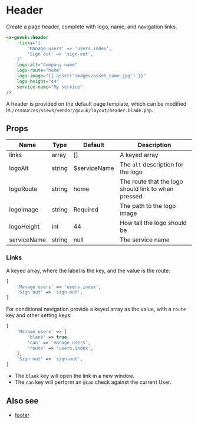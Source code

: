 # Header

Create a page header, complete with logo, name, and navigation links.

```html
<x-govuk::header
    :links="[
        'Manage users' => 'users.index',
        'Sign out' => 'sign-out',
    ]"
    logo-alt="Company name"
    logo-route="home"
    logo-image="{{ asset('images/asset_name.jpg') }}"
    logo-height="44"
    service-name="My service"
/>
```

A header is provided on the default page template, which can be modified in `/resources/views/vendor/govuk/layout/header.blade.php`.

## Props

| Name        | Type   | Default      | Description |
| ----------- | ------ | ------------ | ----------- |
| links       | array  | []           | A keyed array |
| logoAlt     | string | $serviceName | The `alt` description for the logo |
| logoRoute   | string | home         | The route that the logo should link to when pressed |
| logoImage   | string | Required     | The path to the logo image |
| logoHeight  | int    | 44           | How tall the logo should be | 
| serviceName | string | null         | The service name | 

### Links

A keyed array, where the label is the key, and the value is the route:

```php
[
    'Manage users' => 'users.index',
    'Sign out' => 'sign-out',
]
```

For conditional navigation provide a keyed array as the value, with a `route` key and other setting keys:

```php
[
    'Manage users' => [
        'blank' => true,
        'can' => 'manage_users',
        'route' => 'users.index',
    ],
    'Sign out' => 'sign-out',
]
```

* The `blank` key will open the link in a new window.
* The `can` key will perform an `@can` check against the current User.

## Also see

* [footer](footer.md)
